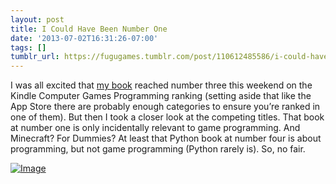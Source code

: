 ```yaml
---
layout: post
title: I Could Have Been Number One
date: '2013-07-02T16:31:26-07:00'
tags: []
tumblr_url: https://fugugames.tumblr.com/post/110612485586/i-could-have-been-number-one
---
```

I was all excited that [my book](http://learnunity4.com/) reached number three this weekend on the Kindle Computer Games Programming ranking (setting aside that like the App Store there are probably enough categories to ensure you’re ranked in one of them). But then I took a closer look at the competing titles. That book at number one is only incidentally relevant to game programming. And Minecraft? For Dummies? At least that Python book at number four is about programming, but not game programming (Python rarely is). So, no fair.

[![Image](http://itshardtofondlepenguins.com/wp-content/uploads/2013/07/Image.jpg)](http://itshardtofondlepenguins.com/wp-content/uploads/2013/07/Image.jpg)

